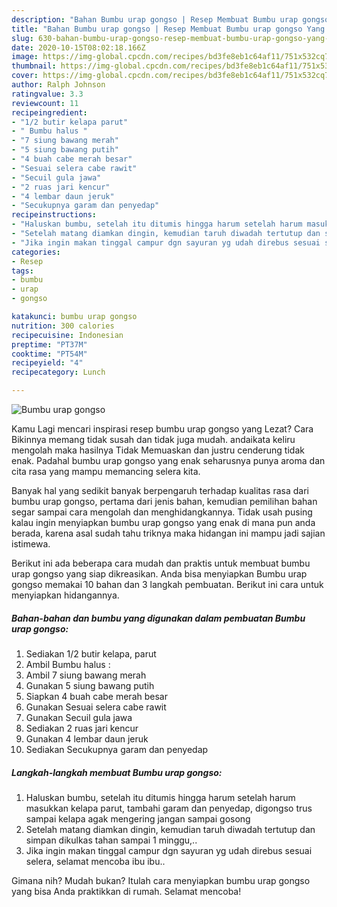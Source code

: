 ```yaml
---
description: "Bahan Bumbu urap gongso | Resep Membuat Bumbu urap gongso Yang Enak Dan Lezat"
title: "Bahan Bumbu urap gongso | Resep Membuat Bumbu urap gongso Yang Enak Dan Lezat"
slug: 630-bahan-bumbu-urap-gongso-resep-membuat-bumbu-urap-gongso-yang-enak-dan-lezat
date: 2020-10-15T08:02:18.166Z
image: https://img-global.cpcdn.com/recipes/bd3fe8eb1c64af11/751x532cq70/bumbu-urap-gongso-foto-resep-utama.jpg
thumbnail: https://img-global.cpcdn.com/recipes/bd3fe8eb1c64af11/751x532cq70/bumbu-urap-gongso-foto-resep-utama.jpg
cover: https://img-global.cpcdn.com/recipes/bd3fe8eb1c64af11/751x532cq70/bumbu-urap-gongso-foto-resep-utama.jpg
author: Ralph Johnson
ratingvalue: 3.3
reviewcount: 11
recipeingredient:
- "1/2 butir kelapa parut"
- " Bumbu halus "
- "7 siung bawang merah"
- "5 siung bawang putih"
- "4 buah cabe merah besar"
- "Sesuai selera cabe rawit"
- "Secuil gula jawa"
- "2 ruas jari kencur"
- "4 lembar daun jeruk"
- "Secukupnya garam dan penyedap"
recipeinstructions:
- "Haluskan bumbu, setelah itu ditumis hingga harum setelah harum masukkan kelapa parut, tambahi garam dan penyedap, digongso trus sampai kelapa agak mengering jangan sampai gosong"
- "Setelah matang diamkan dingin, kemudian taruh diwadah tertutup dan simpan dikulkas tahan sampai 1 minggu,.."
- "Jika ingin makan tinggal campur dgn sayuran yg udah direbus sesuai selera, selamat mencoba ibu ibu.."
categories:
- Resep
tags:
- bumbu
- urap
- gongso

katakunci: bumbu urap gongso 
nutrition: 300 calories
recipecuisine: Indonesian
preptime: "PT37M"
cooktime: "PT54M"
recipeyield: "4"
recipecategory: Lunch

---
```



![Bumbu urap gongso](https://img-global.cpcdn.com/recipes/bd3fe8eb1c64af11/751x532cq70/bumbu-urap-gongso-foto-resep-utama.jpg)

Kamu Lagi mencari inspirasi resep bumbu urap gongso yang Lezat? Cara Bikinnya memang tidak susah dan tidak juga mudah. andaikata keliru mengolah maka hasilnya Tidak Memuaskan dan justru cenderung tidak enak. Padahal bumbu urap gongso yang enak seharusnya punya aroma dan cita rasa yang mampu memancing selera kita.



Banyak hal yang sedikit banyak berpengaruh terhadap kualitas rasa dari bumbu urap gongso, pertama dari jenis bahan, kemudian pemilihan bahan segar sampai cara mengolah dan menghidangkannya. Tidak usah pusing kalau ingin menyiapkan bumbu urap gongso yang enak di mana pun anda berada, karena asal sudah tahu triknya maka hidangan ini mampu jadi sajian istimewa.


Berikut ini ada beberapa cara mudah dan praktis untuk membuat bumbu urap gongso yang siap dikreasikan. Anda bisa menyiapkan Bumbu urap gongso memakai 10 bahan dan 3 langkah pembuatan. Berikut ini cara untuk menyiapkan hidangannya.

<!--inarticleads1-->

##### Bahan-bahan dan bumbu yang digunakan dalam pembuatan Bumbu urap gongso:

1. Sediakan 1/2 butir kelapa, parut
1. Ambil  Bumbu halus :
1. Ambil 7 siung bawang merah
1. Gunakan 5 siung bawang putih
1. Siapkan 4 buah cabe merah besar
1. Gunakan Sesuai selera cabe rawit
1. Gunakan Secuil gula jawa
1. Sediakan 2 ruas jari kencur
1. Gunakan 4 lembar daun jeruk
1. Sediakan Secukupnya garam dan penyedap




<!--inarticleads2-->

##### Langkah-langkah membuat Bumbu urap gongso:

1. Haluskan bumbu, setelah itu ditumis hingga harum setelah harum masukkan kelapa parut, tambahi garam dan penyedap, digongso trus sampai kelapa agak mengering jangan sampai gosong
1. Setelah matang diamkan dingin, kemudian taruh diwadah tertutup dan simpan dikulkas tahan sampai 1 minggu,..
1. Jika ingin makan tinggal campur dgn sayuran yg udah direbus sesuai selera, selamat mencoba ibu ibu..




Gimana nih? Mudah bukan? Itulah cara menyiapkan bumbu urap gongso yang bisa Anda praktikkan di rumah. Selamat mencoba!
